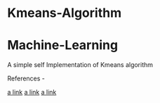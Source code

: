 # Kmeans-Algorithm

# Machine-Learning

A simple self Implementation of Kmeans algorithm

References -

[a link](https://www.youtube.com/watch?v=9991JlKnFmk)
[a link](https://jakevdp.github.io/PythonDataScienceHandbook/05.11-k-means.html)
[a link](https://jakevdp.github.io/PythonDataScienceHandbook/05.11-k-means.html)

